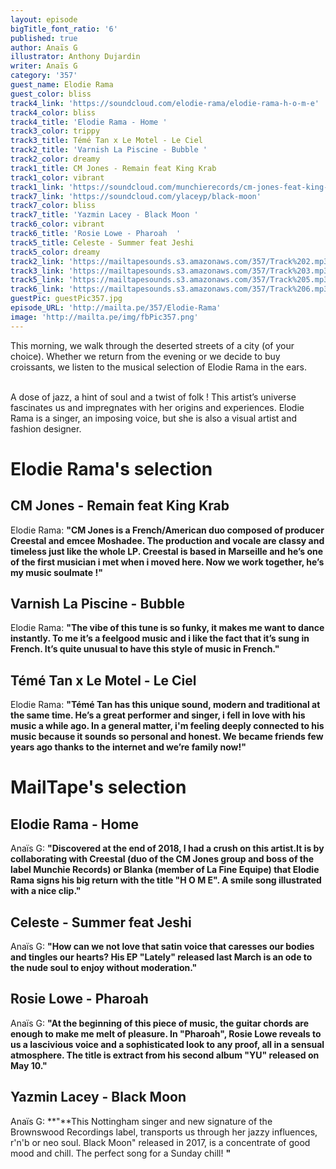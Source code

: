 ```yaml
---
layout: episode
bigTitle_font_ratio: '6'
published: true
author: Anaïs G
illustrator: Anthony Dujardin
writer: Anaïs G
category: '357'
guest_name: Elodie Rama
guest_color: bliss
track4_link: 'https://soundcloud.com/elodie-rama/elodie-rama-h-o-m-e'
track4_color: bliss
track4_title: 'Elodie Rama - Home '
track3_color: trippy
track3_title: Témé Tan x Le Motel - Le Ciel
track2_title: 'Varnish La Piscine - Bubble '
track2_color: dreamy
track1_title: CM Jones - Remain feat King Krab
track1_color: vibrant
track1_link: 'https://soundcloud.com/munchierecords/cm-jones-feat-king-krab-remain'
track7_link: 'https://soundcloud.com/ylaceyp/black-moon'
track7_color: bliss
track7_title: 'Yazmin Lacey - Black Moon '
track6_color: vibrant
track6_title: 'Rosie Lowe - Pharoah  '
track5_title: Celeste - Summer feat Jeshi
track5_color: dreamy
track2_link: 'https://mailtapesounds.s3.amazonaws.com/357/Track%202.mp3'
track3_link: 'https://mailtapesounds.s3.amazonaws.com/357/Track%203.mp3'
track5_link: 'https://mailtapesounds.s3.amazonaws.com/357/Track%205.mp3'
track6_link: 'https://mailtapesounds.s3.amazonaws.com/357/Track%206.mp3'
guestPic: guestPic357.jpg
episode_URL: 'http://mailta.pe/357/Elodie-Rama'
image: 'http://mailta.pe/img/fbPic357.png'
---
```

<p id="introduction">This morning, we walk through the deserted streets of a city (of your choice). Whether we return from the evening or we decide to buy croissants, we listen to the musical selection of Elodie Rama in the ears.
<br><br>

A dose of jazz, a hint of soul and a twist of folk ! This artist’s universe fascinates us and impregnates with her origins and experiences. Elodie Rama is a singer, an imposing voice, but she is also a visual artist and fashion designer.</p>



# Elodie Rama's selection

## CM Jones - Remain feat King Krab
Elodie Rama: **"**CM Jones is a French/American duo composed of producer Creestal and emcee Moshadee. The production and vocale are classy and timeless just like the whole LP. Creestal is based in Marseille and he’s one of the first musician i met when i moved here. Now we work together, he’s my music soulmate !**"**

## Varnish La Piscine - Bubble
Elodie Rama: **"**The vibe of this tune is so funky, it makes me want to dance instantly. To me it’s a feelgood music and i like the fact that it’s sung in French. It’s quite unusual to have this style of music in French.**"**

## Témé Tan x Le Motel - Le Ciel 
Elodie Rama: **"**Témé Tan has this unique sound, modern and traditional at the same time. He’s a great performer and singer, i fell in love with his music a while ago. In a general matter, i'm feeling deeply connected to his music because it sounds so personal and honest. We became friends few years ago thanks to the internet and we’re family now!**"**


# MailTape's selection

## Elodie Rama - Home 
Anaïs G: **"**Discovered at the end of 2018, I had a crush on this artist.It is by collaborating with Creestal (duo of the CM Jones group and boss of the label Munchie Records) or Blanka (member of La Fine Equipe) that Elodie Rama signs his big return with the title "H O M E". A smile song illustrated with a nice clip.**"**

## Celeste - Summer feat Jeshi
Anaïs G: **"**How can we not love that satin voice that caresses our bodies and tingles our hearts? His EP "Lately" released last March is an ode to the nude soul to enjoy without moderation.**"**

## Rosie Lowe - Pharoah
Anaïs G: **"**At the beginning of this piece of music, the guitar chords are enough to make me melt of pleasure. In "Pharoah", Rosie Lowe reveals to us a lascivious voice and a sophisticated look to any proof, all in a sensual atmosphere. The title is extract from his second album "YU" released on May 10.**"**

## Yazmin Lacey - Black Moon 
Anaïs G: **"**This Nottingham singer and new signature of the Brownswood Recordings label,  transports us through her jazzy influences, r'n'b or neo soul. Black Moon" released in 2017, is a concentrate of good mood and chill. The perfect song for a Sunday chill! **"**



<p id="outroduction"> </p>
